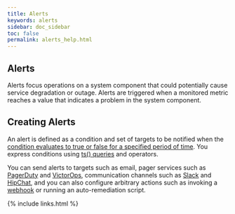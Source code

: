 ```yaml
---
title: Alerts
keywords: alerts
sidebar: doc_sidebar
toc: false
permalink: alerts_help.html
---
```

## Alerts

 Alerts focus operations on a system component that could potentially cause service degradation or outage. Alerts are triggered when a monitored metric reaches a value that indicates a problem in the system component.

## Creating Alerts

An alert is defined as a condition and set of targets to be notified when the [condition evaluates to true or false for a specified period of time](https://community.wavefront.com/docs/DOC-1052). You express conditions using [ts() queries](https://community.wavefront.com/docs/DOC-1019) and operators.

You can send alerts to targets such as email, pager services such as [PagerDuty](https://community.wavefront.com/docs/DOC-1056) and [VictorOps](https://community.wavefront.com/docs/DOC-1251), communication channels such as [Slack](https://community.wavefront.com/docs/DOC-1183) and [HipChat](https://community.wavefront.com/docs/DOC-1055), and you can also configure arbitrary actions such as invoking a [webhook](https://community.wavefront.com/docs/DOC-1054) or running an auto-remediation script.

{% include links.html %}

